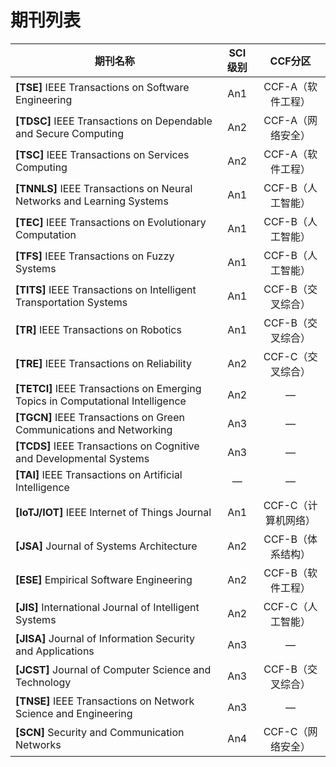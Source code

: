 # 期刊列表

| 期刊名称                                                     | SCI级别 |      CCF分区      |
| ------------------------------------------------------------ | :-----: | :---------------: |
| **[TSE]** IEEE Transactions on Software Engineering          |   An1   | CCF-A（软件工程） |
| **[TDSC]** IEEE Transactions on Dependable and Secure Computing |   An2   | CCF-A（网络安全） |
| **[TSC]** IEEE Transactions on Services Computing            |   An2   | CCF-A（软件工程） |
| **[TNNLS]** IEEE Transactions on Neural Networks and Learning Systems |   An1   | CCF-B（人工智能） |
| **[TEC]** IEEE Transactions on Evolutionary Computation      |   An1   | CCF-B（人工智能） |
| **[TFS]** IEEE Transactions on Fuzzy Systems                 |   An1   | CCF-B（人工智能） |
| **[TITS]** IEEE Transactions on Intelligent Transportation Systems |   An1   | CCF-B（交叉综合） |
| **[TR]** IEEE Transactions on Robotics                       |   An1   | CCF-B（交叉综合） |
| **[TRE]** IEEE Transactions on Reliability                   |   An2   | CCF-C（交叉综合） |
| **[TETCI]** IEEE Transactions on Emerging Topics in Computational Intelligence |   An2   |         —         |
| **[TGCN]** IEEE Transactions on Green Communications and Networking |   An3   |         —         |
| **[TCDS]** IEEE Transactions on Cognitive and Developmental Systems |   An3   |         —         |
| **[TAI]** IEEE Transactions on Artificial Intelligence       |    —    |         —         |
| **[IoTJ/IOT]** IEEE Internet of Things Journal               |   An1   | CCF-C（计算机网络） |
| **[JSA]** Journal of Systems Architecture                    |   An2   |  CCF-B（体系结构）  |
| **[ESE]** Empirical Software Engineering                     |   An2   |  CCF-B（软件工程）  |
| **[JIS]** International Journal of Intelligent Systems       |   An2   |  CCF-C（人工智能）  |
| **[JISA]** Journal of Information Security and Applications  |   An3   |          —          |
| **[JCST]** Journal of Computer Science and Technology        |   An3   |  CCF-B（交叉综合）  |
| **[TNSE]** IEEE Transactions on Network Science and Engineering |   An3   |          —          |
| **[SCN]** Security and Communication Networks                |   An4   |  CCF-C（网络安全）  |